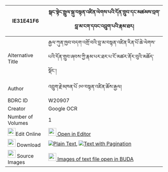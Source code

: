 |IE31E41F6|སྒང་སྟེང་སྤྲུལ་སྐུ་བསྟན་འཛིན་ལེགས་པའི་དོན་གྲུབ་དང་མཚམས་བྲག་བླ་མ་ངག་དབང་འབྲུག་པའི་རྣམ་ཐར། 
| --- | --- 
|Alternative Title |རྒྱལ་ཀུན་ཁྱབ་བདག་འགྲོ་བའི་བླ་མ་བསྟན་འཛིན་རིན་པོ་ཆེ་ལེགས་པའི་དོན་གྲུབ་ཞབས་ཀྱི་རྣམ་པར་ཐར་པ་ངོ་མཚར་ནོར་བུའི་མཆོད་སྡོང་།
|Author| འབྲུག་རྗེ་མཁན་པོ ༡༠་བསྟན་འཛིན་ཆོས་རྒྱལ།
|BDRC ID | W20907
|Creator | Google OCR
|Number of Volumes| 1
|<img width="25" src="https://img.icons8.com/color/25/000000/edit-property.png">Edit Online| [<img width="25" src="https://avatars.githubusercontent.com/u/45091458?s=200&v=4"> Open in Editor](http://editor.openpecha.org/IE31E41F6)
|<img width="25" src="https://img.icons8.com/fluent/48/000000/download-2.png"/>  Download | [![](https://img.icons8.com/color/20/000000/txt.png)Plain Text](https://github.com/Openpecha/IE31E41F6/releases/download/v1/gang_teng_tulku_tendzin_lekpa__plain_IE31E41F6.zip), [![](https://img.icons8.com/color/20/000000/txt.png)Text with Pagination](https://github.com/Openpecha/IE31E41F6/releases/download/v1/gang_teng_tulku_tendzin_lekpa__pages_IE31E41F6.zip)
|<img width="25" src="https://img.icons8.com/plasticine/100/000000/pictures-folder.png"/>  Source Images | [<img width="25" src="https://library.bdrc.io/icons/BUDA-small.svg"> Images of text file open in BUDA](https://library.bdrc.io/show/bdr:W20907)